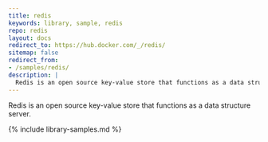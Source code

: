 ```yaml
---
title: redis
keywords: library, sample, redis
repo: redis
layout: docs
redirect_to: https://hub.docker.com/_/redis/
sitemap: false
redirect_from:
- /samples/redis/
description: |
  Redis is an open source key-value store that functions as a data structure server.
---
```


Redis is an open source key-value store that functions as a data structure server.


{% include library-samples.md %}
